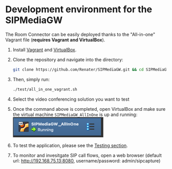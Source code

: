 # Development environment for the SIPMediaGW

The Room Connector can be easily deployed thanks to the "All-in-one" Vagrant file (**requires Vagrant and VirtualBox**).

1. Install [Vagrant](https://www.vagrantup.com/) and [VirtualBox](https://www.virtualbox.org/).

2. Clone the repository and navigate into the directory:
   ```bash
   git clone https://github.com/Renater/SIPMediaGW.git && cd SIPMediaGW
   ```

3. Then, simply run:
   ```bash
   ./test/all_in_one_vagrant.sh
   ```
5. Select the video conferencing solution you want to test
   
6. Once the command above is completed, open VirtualBox and make sure the virtual machine `SIPMediaGW_AllInOne` is up and running:
![SIPMediaGW_AllInOne virtual machine](SIPMediaGW_AllInOne.png)

6. To test the application, please see the [Testing section](./testing.md).

7. To monitor and invesitgate SIP call flows, open a web browser (default url: http://192.168.75.13:8080,  username/password: admin/sipcapture)
